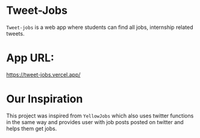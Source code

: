 # Tweet-Jobs

`Tweet-jobs` is a web app where students can find all jobs, internship related tweets.

# App URL:

https://tweet-jobs.vercel.app/

# Our Inspiration

This project was inspired from `YellowJobs` which also uses twitter functions in the same way and provides user with job posts posted on twitter and helps them get jobs.
